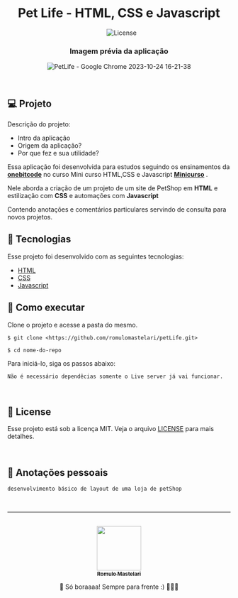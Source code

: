 <h1 align="center">Pet Life - HTML, CSS e Javascript</h1>

<p align="center">
<img alt="" src="https://img.shields.io/github/last-commit/romulomastelari/galeraJavaScript?color=4da1cd" />
<img alt="" src="https://img.shields.io/github/repo-size/romulomastelari/galeraJavaScript?color=4da1cd" />
<img alt="" src="https://img.shields.io/github/languages/count/romulomastelari/galeraJavaScript?color=4da1cd" />
<img alt="License" src="https://img.shields.io/static/v1?label=license&message=MIT&color=E51C44&labelColor=0A1033"/>
</p>

<h3 align="center">Imagem prévia da aplicação</h3>

<div align="center">
  
  ![PetLife - Google Chrome 2023-10-24 16-21-38](https://github.com/romulomastelari/petLife/assets/97125052/e932ec93-6762-40fd-bfb5-c966573fe35f)

</div>

<br/>

## 💻 Projeto

Descrição do projeto:

- Intro da aplicação
- Origem da aplicação?
- Por que fez e sua utilidade?

Essa aplicação foi desenvolvida para estudos seguindo os ensinamentos da **[onebitcode](https://www.onebitcode.com/)** no curso Mini curso HTML,CSS e Javascript **[Minicurso](https://www.onebitcode.com/minicurso)** .

Nele aborda a criação de um projeto de um site de PetShop em <strong>HTML</strong> e estilização com <strong>CSS</strong> e automações com <strong>Javascript</strong>

Contendo anotações e comentários particulares servindo de consulta para novos projetos.

## 🧪 Tecnologias

Esse projeto foi desenvolvido com as seguintes tecnologias:

- [HTML](https://developer.mozilla.org/pt-BR/docs/Web/HTML)
- [CSS](https://developer.mozilla.org/pt-BR/docs/Web/CSS)
- [Javascript](https://developer.mozilla.org/pt-BR/docs/Web/JavaScript)

## 🚀 Como executar

Clone o projeto e acesse a pasta do mesmo.

```
$ git clone <https://github.com/romulomastelari/petLife.git>

$ cd nome-do-repo
```

Para iniciá-lo, siga os passos abaixo:

```
Não é necessário dependêcias somente o Live server já vai funcionar.
```

<br />

## 📝 License

Esse projeto está sob a licença MIT. Veja o arquivo [LICENSE](https://www.notion.so/LICENSE.md) para mais detalhes.

<br />

## 📓 Anotações pessoais

```
desenvolvimento básico de layout de uma loja de petShop
```

<br />

---

<br />

<div align="center">
<a href="https://github.com/romulomastelari">
<img src="https://github.com/romulomastelari.png" width="100px;" alt="" style="border-radius:50% box-shadow: 0 2px 2px rgba(0,0,0, .5);" />
<br />
<sub><b>Romulo Mastelari</b></sub></a>

📌 Só boraaaa! Sempre para frente :) 🚀🚀🚀
</div>
